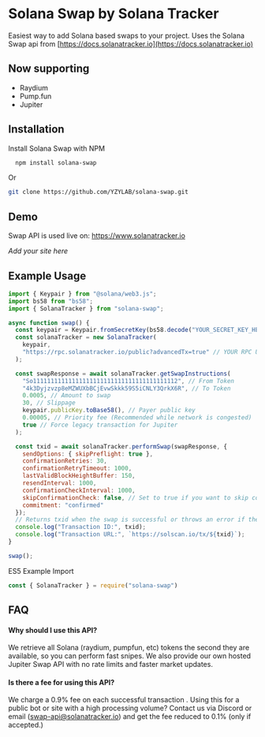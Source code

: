 # Solana Swap by Solana Tracker

Easiest way to add Solana based swaps to your project.
Uses the Solana Swap api from [https://docs.solanatracker.io](https://docs.solanatracker.io)

## Now supporting

- Raydium
- Pump.fun
- Jupiter

## Installation

Install Solana Swap with NPM

```bash
  npm install solana-swap
```

Or

```bash
git clone https://github.com/YZYLAB/solana-swap.git
```

## Demo

Swap API is used live on:
https://www.solanatracker.io

_Add your site here_

## Example Usage

```javascript
import { Keypair } from "@solana/web3.js";
import bs58 from "bs58";
import { SolanaTracker } from "solana-swap";

async function swap() {
  const keypair = Keypair.fromSecretKey(bs58.decode("YOUR_SECRET_KEY_HERE"));
  const solanaTracker = new SolanaTracker(
    keypair,
    "https://rpc.solanatracker.io/public?advancedTx=true" // YOUR RPC URL
  );

  const swapResponse = await solanaTracker.getSwapInstructions(
    "So11111111111111111111111111111111111111112", // From Token
    "4k3Dyjzvzp8eMZWUXbBCjEvwSkkk59S5iCNLY3QrkX6R", // To Token
    0.0005, // Amount to swap
    30, // Slippage
    keypair.publicKey.toBase58(), // Payer public key
    0.00005, // Priority fee (Recommended while network is congested)
    true // Force legacy transaction for Jupiter
  );

  const txid = await solanaTracker.performSwap(swapResponse, {
    sendOptions: { skipPreflight: true },
    confirmationRetries: 30,
    confirmationRetryTimeout: 1000,
    lastValidBlockHeightBuffer: 150,
    resendInterval: 1000,
    confirmationCheckInterval: 1000,
    skipConfirmationCheck: false, // Set to true if you want to skip confirmation checks and return txid immediately
    commitment: "confirmed"
  });
  // Returns txid when the swap is successful or throws an error if the swap fails
  console.log("Transaction ID:", txid);
  console.log("Transaction URL:", `https://solscan.io/tx/${txid}`);
}

swap();
```

ES5 Example Import

```javascript
const { SolanaTracker } = require("solana-swap")
```

## FAQ

#### Why should I use this API?

We retrieve all Solana (raydium, pumpfun, etc) tokens the second they are available, so you can perform fast snipes.
We also provide our own hosted Jupiter Swap API with no rate limits and faster market updates.

#### Is there a fee for using this API?

We charge a 0.9% fee on each successful transaction
.
Using this for a public bot or site with a high processing volume?
Contact us via Discord or email (swap-api@solanatracker.io) and get the fee reduced to 0.1% (only if accepted.)
